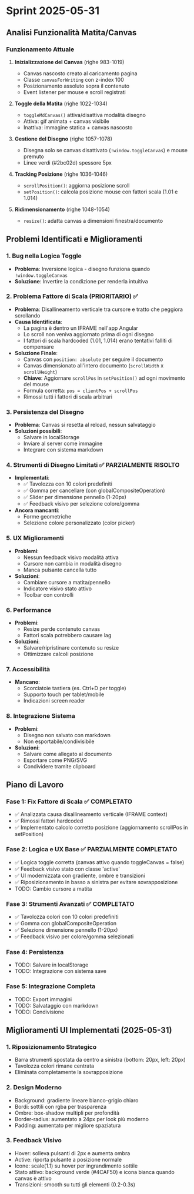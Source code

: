 ﻿# Sprint 2025-05-31

## Analisi Funzionalità Matita/Canvas

### Funzionamento Attuale

1. **Inizializzazione del Canvas** (righe 983-1019)
   * Canvas nascosto creato al caricamento pagina
   * Classe `canvasForWriting` con z-index 100
   * Posizionamento assoluto sopra il contenuto
   * Event listener per mouse e scroll registrati

2. **Toggle della Matita** (righe 1022-1034)
   * `toggleMdCanvas()` attiva/disattiva modalità disegno
   * Attiva: gif animata + canvas visibile
   * Inattiva: immagine statica + canvas nascosto

3. **Gestione del Disegno** (righe 1057-1078)
   * Disegna solo se canvas disattivato (`!window.toggleCanvas`) e mouse premuto
   * Linee verdi (#2bc02d) spessore 5px

4. **Tracking Posizione** (righe 1036-1046)
   * `scrollPosition()`: aggiorna posizione scroll
   * `setPosition()`: calcola posizione mouse con fattori scala (1.01 e 1.014)

5. **Ridimensionamento** (righe 1048-1054)
   * `resize()`: adatta canvas a dimensioni finestra/documento

## Problemi Identificati e Miglioramenti

### 1. Bug nella Logica Toggle

* **Problema**: Inversione logica - disegno funziona quando `!window.toggleCanvas`
* **Soluzione**: Invertire la condizione per renderla intuitiva

### 2. Problema Fattore di Scala (PRIORITARIO) ✅

* **Problema**: Disallineamento verticale tra cursore e tratto che peggiora scrollando
* **Causa Identificata**:
  * La pagina è dentro un IFRAME nell'app Angular
  * Lo scroll non veniva aggiornato prima di ogni disegno
  * I fattori di scala hardcoded (1.01, 1.014) erano tentativi falliti di compensare
* **Soluzione Finale**:
  * Canvas con `position: absolute` per seguire il documento
  * Canvas dimensionato all'intero documento (`scrollWidth` x `scrollHeight`)
  * **Chiave**: Aggiornare `scrollPos` in `setPosition()` ad ogni movimento del mouse
  * Formula corretta: `pos = clientPos + scrollPos`
  * Rimossi tutti i fattori di scala arbitrari

### 3. Persistenza del Disegno

* **Problema**: Canvas si resetta al reload, nessun salvataggio
* **Soluzioni possibili**:
  * Salvare in localStorage
  * Inviare al server come immagine
  * Integrare con sistema markdown

### 4. Strumenti di Disegno Limitati ✅ PARZIALMENTE RISOLTO

* **Implementati**:
  * ✅ Tavolozza con 10 colori predefiniti
  * ✅ Gomma per cancellare (con globalCompositeOperation)
  * ✅ Slider per dimensione pennello (1-20px)
  * ✅ Feedback visivo per selezione colore/gomma
* **Ancora mancanti**:
  * Forme geometriche
  * Selezione colore personalizzato (color picker)

### 5. UX Miglioramenti

* **Problemi**:
  * Nessun feedback visivo modalità attiva
  * Cursore non cambia in modalità disegno
  * Manca pulsante cancella tutto
* **Soluzioni**:
  * Cambiare cursore a matita/pennello
  * Indicatore visivo stato attivo
  * Toolbar con controlli

### 6. Performance

* **Problemi**:
  * Resize perde contenuto canvas
  * Fattori scala potrebbero causare lag
* **Soluzioni**:
  * Salvare/ripristinare contenuto su resize
  * Ottimizzare calcoli posizione

### 7. Accessibilità

* **Mancano**:
  * Scorciatoie tastiera (es. Ctrl+D per toggle)
  * Supporto touch per tablet/mobile
  * Indicazioni screen reader

### 8. Integrazione Sistema

* **Problemi**:
  * Disegno non salvato con markdown
  * Non esportabile/condivisibile
* **Soluzioni**:
  * Salvare come allegato al documento
  * Esportare come PNG/SVG
  * Condividere tramite clipboard

## Piano di Lavoro

### Fase 1: Fix Fattore di Scala ✅ COMPLETATO

* ✅ Analizzata causa disallineamento verticale (IFRAME context)
* ✅ Rimossi fattori hardcoded
* ✅ Implementato calcolo corretto posizione (aggiornamento scrollPos in setPosition)

### Fase 2: Logica e UX Base ✅ PARZIALMENTE COMPLETATO

* ✅ Logica toggle corretta (canvas attivo quando toggleCanvas = false)
* ✅ Feedback visivo stato con classe 'active'
* ✅ UI modernizzata con gradiente, ombre e transizioni
* ✅ Riposizionamento in basso a sinistra per evitare sovrapposizione
* TODO: Cambio cursore a matita

### Fase 3: Strumenti Avanzati ✅ COMPLETATO

* ✅ Tavolozza colori con 10 colori predefiniti
* ✅ Gomma con globalCompositeOperation
* ✅ Selezione dimensione pennello (1-20px)
* ✅ Feedback visivo per colore/gomma selezionati

### Fase 4: Persistenza

* TODO: Salvare in localStorage
* TODO: Integrazione con sistema save

### Fase 5: Integrazione Completa

* TODO: Export immagini
* TODO: Salvataggio con markdown
* TODO: Condivisione

## Miglioramenti UI Implementati (2025-05-31)

### 1. Riposizionamento Strategico

* Barra strumenti spostata da centro a sinistra (bottom: 20px, left: 20px)
* Tavolozza colori rimane centrata
* Eliminata completamente la sovrapposizione

### 2. Design Moderno

* Background: gradiente lineare bianco-grigio chiaro
* Bordi: sottili con rgba per trasparenza
* Ombre: box-shadow multipli per profondità
* Border-radius: aumentato a 24px per look più moderno
* Padding: aumentato per migliore spaziatura

### 3. Feedback Visivo

* Hover: solleva pulsanti di 2px e aumenta ombra
* Active: riporta pulsante a posizione normale
* Icone: scale(1.1) su hover per ingrandimento sottile
* Stato attivo: background verde (#4CAF50) e icona bianca quando canvas è attivo
* Transizioni: smooth su tutti gli elementi (0.2-0.3s)

<br />
